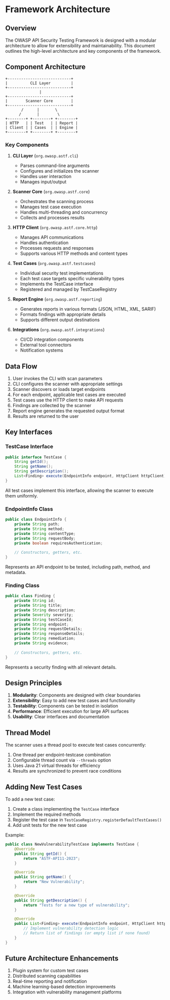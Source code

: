 # Framework Architecture

## Overview

The OWASP API Security Testing Framework is designed with a modular architecture to allow for extensibility and maintainability. This document outlines the high-level architecture and key components of the framework.

## Component Architecture

```
+----------------------------+
|          CLI Layer         |
+----------------------------+
               |
+----------------------------+
|        Scanner Core        |
+----------------------------+
       /      |       \
      /       |        \
+--------+ +--------+ +--------+
| HTTP   | | Test   | | Report |
| Client | | Cases  | | Engine |
+--------+ +--------+ +--------+
```

### Key Components

1. **CLI Layer** (`org.owasp.astf.cli`)
    - Parses command-line arguments
    - Configures and initializes the scanner
    - Handles user interaction
    - Manages input/output

2. **Scanner Core** (`org.owasp.astf.core`)
    - Orchestrates the scanning process
    - Manages test case execution
    - Handles multi-threading and concurrency
    - Collects and processes results

3. **HTTP Client** (`org.owasp.astf.core.http`)
    - Manages API communications
    - Handles authentication
    - Processes requests and responses
    - Supports various HTTP methods and content types

4. **Test Cases** (`org.owasp.astf.testcases`)
    - Individual security test implementations
    - Each test case targets specific vulnerability types
    - Implements the TestCase interface
    - Registered and managed by TestCaseRegistry

5. **Report Engine** (`org.owasp.astf.reporting`)
    - Generates reports in various formats (JSON, HTML, XML, SARIF)
    - Formats findings with appropriate details
    - Supports different output destinations

6. **Integrations** (`org.owasp.astf.integrations`)
    - CI/CD integration components
    - External tool connectors
    - Notification systems

## Data Flow

1. User invokes the CLI with scan parameters
2. CLI configures the scanner with appropriate settings
3. Scanner discovers or loads target endpoints
4. For each endpoint, applicable test cases are executed
5. Test cases use the HTTP client to make API requests
6. Findings are collected by the scanner
7. Report engine generates the requested output format
8. Results are returned to the user

## Key Interfaces

### TestCase Interface

```java
public interface TestCase {
    String getId();
    String getName();
    String getDescription();
    List<Finding> execute(EndpointInfo endpoint, HttpClient httpClient) throws IOException;
}
```

All test cases implement this interface, allowing the scanner to execute them uniformly.

### EndpointInfo Class

```java
public class EndpointInfo {
    private String path;
    private String method;
    private String contentType;
    private String requestBody;
    private boolean requiresAuthentication;
    
    // Constructors, getters, etc.
}
```

Represents an API endpoint to be tested, including path, method, and metadata.

### Finding Class

```java
public class Finding {
    private String id;
    private String title;
    private String description;
    private Severity severity;
    private String testCaseId;
    private String endpoint;
    private String requestDetails;
    private String responseDetails;
    private String remediation;
    private String evidence;
    
    // Constructors, getters, etc.
}
```

Represents a security finding with all relevant details.

## Design Principles

1. **Modularity**: Components are designed with clear boundaries
2. **Extensibility**: Easy to add new test cases and functionality
3. **Testability**: Components can be tested in isolation
4. **Performance**: Efficient execution for large API surfaces
5. **Usability**: Clear interfaces and documentation

## Thread Model

The scanner uses a thread pool to execute test cases concurrently:

1. One thread per endpoint-testcase combination
2. Configurable thread count via `--threads` option
3. Uses Java 21 virtual threads for efficiency
4. Results are synchronized to prevent race conditions

## Adding New Test Cases

To add a new test case:

1. Create a class implementing the `TestCase` interface
2. Implement the required methods
3. Register the test case in `TestCaseRegistry.registerDefaultTestCases()`
4. Add unit tests for the new test case

Example:

```java
public class NewVulnerabilityTestCase implements TestCase {
    @Override
    public String getId() {
        return "ASTF-API11-2023";
    }

    @Override
    public String getName() {
        return "New Vulnerability";
    }

    @Override
    public String getDescription() {
        return "Tests for a new type of vulnerability";
    }

    @Override
    public List<Finding> execute(EndpointInfo endpoint, HttpClient httpClient) throws IOException {
        // Implement vulnerability detection logic
        // Return list of findings (or empty list if none found)
    }
}
```

## Future Architecture Enhancements

1. Plugin system for custom test cases
2. Distributed scanning capabilities
3. Real-time reporting and notification
4. Machine learning-based detection improvements
5. Integration with vulnerability management platforms